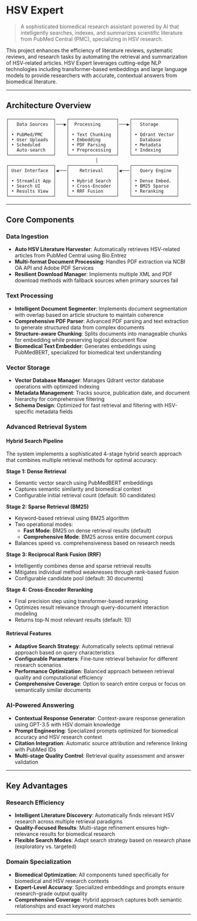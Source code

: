 # HSV Expert

> A sophisticated biomedical research assistant powered by AI that intelligently searches, indexes, and summarizes scientific literature from PubMed Central (PMC), specializing in HSV research.

This project enhances the efficiency of literature reviews, systematic reviews, and research tasks by automating the retrieval and summarization of HSV-related articles. HSV Expert leverages cutting-edge NLP technologies including transformer-based embeddings and large language models to provide researchers with accurate, contextual answers from biomedical literature.

---

## Architecture Overview

```
┌─────────────────┐    ┌──────────────────┐    ┌─────────────────┐
│   Data Sources  │───▶│  Processing      │───▶│   Storage       │
│                 │    │                  │    │                 │
│ • PubMed/PMC    │    │ • Text Chunking  │    │ • Qdrant Vector │
│ • User Uploads  │    │ • Embedding      │    │   Database      │
│ • Scheduled     │    │ • PDF Parsing    │    │ • Metadata      │
│   Auto-search   │    │ • Preprocessing  │    │ • Indexing      │
└─────────────────┘    └──────────────────┘    └─────────────────┘
                                  │
┌─────────────────┐    ┌──────────────────┐    ┌─────────────────┐
│ User Interface  │◀───│    Retrieval     │◀───│   Query Engine  │
│                 │    │                  │    │                 │
│ • Streamlit App │    │ • Hybrid Search  │    │ • Dense Embed.  │
│ • Search UI     │    │ • Cross-Encoder  │    │ • BM25 Sparse   │
│ • Results View  │    │ • RRF Fusion     │    │ • Reranking     │
└─────────────────┘    └──────────────────┘    └─────────────────┘
```

---

## Core Components

### Data Ingestion
- **Auto HSV Literature Harvester**: Automatically retrieves HSV-related articles from PubMed Central using Bio.Entrez
- **Multi-format Document Processing**: Handles PDF extraction via NCBI OA API and Adobe PDF Services
- **Resilient Download Manager**: Implements multiple XML and PDF download methods with fallback sources when primary sources fail

### Text Processing
- **Intelligent Document Segmenter**: Implements document segmentation with overlap based on article structure to maintain coherence
- **Comprehensive PDF Parser**: Advanced PDF parsing and text extraction to generate structured data from complex documents
- **Structure-aware Chunking**: Splits documents into manageable chunks for embedding while preserving logical document flow
- **Biomedical Text Embedder**: Generates embeddings using PubMedBERT, specialized for biomedical text understanding

### Vector Storage
- **Vector Database Manager**: Manages Qdrant vector database operations with optimized indexing
- **Metadata Management**: Tracks source, publication date, and document hierarchy for comprehensive filtering
- **Schema Design**: Optimized for fast retrieval and filtering with HSV-specific metadata fields

### Advanced Retrieval System

#### **Hybrid Search Pipeline**
The system implements a sophisticated 4-stage hybrid search approach that combines multiple retrieval methods for optimal accuracy:

**Stage 1: Dense Retrieval**
- Semantic vector search using PubMedBERT embeddings
- Captures semantic similarity and biomedical context
- Configurable initial retrieval count (default: 50 candidates)

**Stage 2: Sparse Retrieval (BM25)**
- Keyword-based retrieval using BM25 algorithm
- Two operational modes:
  - **Fast Mode**: BM25 on dense retrieval results (default)
  - **Comprehensive Mode**: BM25 across entire document corpus
- Balances speed vs. comprehensiveness based on research needs

**Stage 3: Reciprocal Rank Fusion (RRF)**
- Intelligently combines dense and sparse retrieval results
- Mitigates individual method weaknesses through rank-based fusion
- Configurable candidate pool (default: 30 documents)

**Stage 4: Cross-Encoder Reranking**
- Final precision step using transformer-based reranking
- Optimizes result relevance through query-document interaction modeling
- Returns top-N most relevant results (default: 10)

#### **Retrieval Features**
- **Adaptive Search Strategy**: Automatically selects optimal retrieval approach based on query characteristics
- **Configurable Parameters**: Fine-tune retrieval behavior for different research scenarios
- **Performance Optimization**: Balanced approach between retrieval quality and computational efficiency
- **Comprehensive Coverage**: Option to search entire corpus or focus on semantically similar documents

### AI-Powered Answering
- **Contextual Response Generator**: Context-aware response generation using GPT-3.5 with HSV domain knowledge
- **Prompt Engineering**: Specialized prompts optimized for biomedical accuracy and HSV research context
- **Citation Integration**: Automatic source attribution and reference linking with PubMed IDs
- **Multi-stage Quality Control**: Retrieval quality assessment and answer validation

---

## Key Advantages

### **Research Efficiency**
- **Intelligent Literature Discovery**: Automatically finds relevant HSV research across multiple retrieval paradigms
- **Quality-Focused Results**: Multi-stage refinement ensures high-relevance results for biomedical research
- **Flexible Search Modes**: Adapt search strategy based on research phase (exploratory vs. targeted)

### **Domain Specialization**
- **Biomedical Optimization**: All components tuned specifically for biomedical and HSV research contexts
- **Expert-Level Accuracy**: Specialized embeddings and prompts ensure research-grade output quality
- **Comprehensive Coverage**: Hybrid approach captures both semantic relationships and exact keyword matches

---
